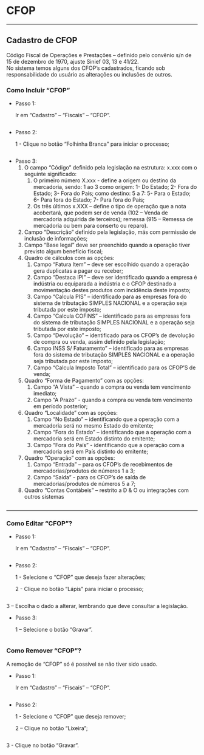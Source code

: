 # CFOP

***

## Cadastro de CFOP

Código Fiscal de Operações e Prestações – definido pelo convênio s/n de 15 de dezembro de 1970, ajuste Sinief 03, 13 e 41/22.\
No sistema temos alguns dos CFOP’s cadastrados, ficando sob responsabilidade do usuário as alterações ou inclusões de outros.

### Como Incluir “CFOP”

*   Passo 1:

    Ir em “Cadastro” – “Fiscais” – “CFOP”.

<figure><img src="../../../.gitbook/assets/image (8) (1) (1) (1) (1) (1) (1).png" alt=""><figcaption></figcaption></figure>

*   Passo 2:

    1 - Clique no botão “Folhinha Branca” para iniciar o processo;

<figure><img src="../../../.gitbook/assets/image (1) (1) (1) (1) (1) (1) (1) (1) (1) (1).png" alt=""><figcaption></figcaption></figure>

* Passo 3:
  1. O campo “Código” definido pela legislação na estrutura: x.xxx com o seguinte significado:
     1. O primeiro número X.xxx - define a origem ou destino da mercadoria, sendo: 1 ao 3 como origem: 1- Do Estado; 2- Fora do Estado; 3- Fora do País; como destino: 5 a 7: 5- Para o Estado; 6- Para fora do Estado; 7- Para fora do País;
     2. Os três últimos x.XXX – define o tipo de operação que a nota acobertará, que podem ser de venda (102 – Venda de mercadoria adquirida de terceiros); remessa (915 – Remessa de mercadoria ou bem para conserto ou reparo).
  2. Campo “Descrição” definido pela legislação, más com permissão de inclusão de informações;
  3. Campo “Base legal” deve ser preenchido quando a operação tiver previsto algum benefício fiscal;
  4. Quadro de cálculos com as opções:
     1. Campo “Fatura Item” – deve ser escolhido quando a operação gera duplicatas a pagar ou receber;
     2. Campo “Destaca IPI” – deve ser identificado quando a empresa é indústria ou equiparada a indústria e o CFOP destinado a movimentação destes produtos com incidência deste imposto;
     3. Campo “Calcula PIS” – identificado para as empresas fora do sistema de tributação SIMPLES NACIONAL e a operação seja tributada por este imposto;
     4. Campo “Calcula COFINS” – identificado para as empresas fora do sistema de tributação SIMPLES NACIONAL e a operação seja tributada por este imposto;
     5. Campo “Devolução” – identificado para os CFOP’s de devolução de compra ou venda, assim definido pela legislação;
     6. Campo INSS S/ Faturamento” – identificado para as empresas fora do sistema de tributação SIMPLES NACIONAL e a operação seja tributada por este imposto;
     7. Campo “Calcula Imposto Total” – identificado para os CFOP’S de venda;
  5. Quadro “Forma de Pagamento” com as opções:
     1. Campo “A Vista” – quando a compra ou venda tem vencimento imediato;
     2. Campo “A Prazo” - quando a compra ou venda tem vencimento em período posterior;
  6. Quadro “Localidade” com as opções:
     1. Campo “No Estado” – identificando que a operação com a mercadoria será no mesmo Estado do emitente;
     2. Campo “Fora do Estado” – identificando que a operação com a mercadoria será em Estado distinto do emitente;
     3. Campo “Fora do País” - identificando que a operação com a mercadoria será em País distinto do emitente;
  7. Quadro “Operação” com as opções:
     1. Campo “Entrada” – para os CFOP’s de recebimentos de mercadorias/produtos de números 1 a 3;
     2. Campo “Saída” - para os CFOP’s de saída de mercadorias/produtos de números 5 a 7;
  8. Quadro “Contas Contábeis” – restrito a D & O ou integrações com outros sistemas

<figure><img src="../../../.gitbook/assets/image (2) (1) (1) (1) (1) (1) (1) (1) (1) (1).png" alt=""><figcaption></figcaption></figure>

***

### Como Editar “CFOP”?

*   Passo 1:

    Ir em “Cadastro” – “Fiscais” – “CFOP”.

<figure><img src="../../../.gitbook/assets/image (3) (1) (1) (1) (1) (1) (1) (1) (1).png" alt=""><figcaption></figcaption></figure>

*   Passo 2:

    1 - Selecione o “CFOP” que deseja fazer alterações;

    2 - Clique no botão “Lápis” para iniciar o processo;

<figure><img src="../../../.gitbook/assets/image (4) (1) (1) (1) (1) (1) (1) (1).png" alt=""><figcaption></figcaption></figure>

3 – Escolha o dado a alterar, lembrando que deve consultar a legislação.

*   Passo 3:

    1 – Selecione o botão “Gravar”.

<figure><img src="../../../.gitbook/assets/image (5) (1) (1) (1) (1) (1) (1) (1).png" alt=""><figcaption></figcaption></figure>

### Como Remover “CFOP”?

A remoção de “CFOP” só é possível se não tiver sido usado.

*   Passo 1:

    Ir em “Cadastro” – “Fiscais” – “CFOP”.

<figure><img src="../../../.gitbook/assets/image (6) (1) (1) (1) (1) (1) (1) (1).png" alt=""><figcaption></figcaption></figure>

*   Passo 2:

    1 - Selecione o “CFOP” que deseja remover;

    2 – Clique no botão “Lixeira”;

<figure><img src="../../../.gitbook/assets/image (7) (1) (1) (1) (1) (1) (1) (1).png" alt=""><figcaption></figcaption></figure>

3 - Clique no botão “Gravar”.

<figure><img src="../../../.gitbook/assets/image (629).png" alt=""><figcaption></figcaption></figure>
